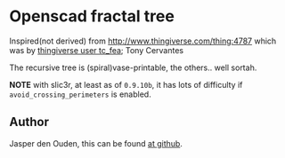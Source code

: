 # Openscad fractal tree
Inspired(not derived) from http://www.thingiverse.com/thing:4787
which was by [thingiverse user tc_fea](http://www.thingiverse.com/tc_fea); Tony Cervantes

The recursive tree is (spiral)vase-printable, the others.. well sortah.

**NOTE** with slic3r, at least as of `0.9.10b`, it has lots of difficulty if
`avoid_crossing_perimeters` is enabled.

## Author
Jasper den Ouden, this can be found
[at github](https://github.com/o-jasper/various_physibles/tree/master/artsy).
